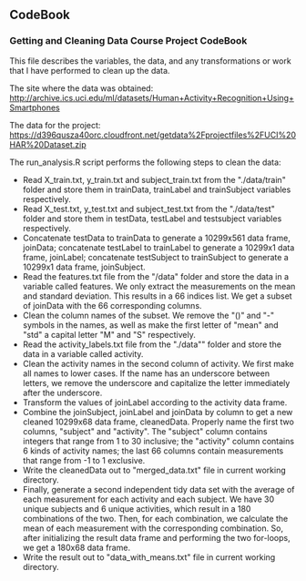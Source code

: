 ## CodeBook
### Getting and Cleaning Data Course Project CodeBook

This file describes the variables, the data, and any transformations or work that I have performed to clean up the data.

The site where the data was obtained: http://archive.ics.uci.edu/ml/datasets/Human+Activity+Recognition+Using+Smartphones

The data for the project: https://d396qusza40orc.cloudfront.net/getdata%2Fprojectfiles%2FUCI%20HAR%20Dataset.zip

The run_analysis.R script performs the following steps to clean the data:
* Read X_train.txt, y_train.txt and subject_train.txt from the "./data/train" folder and store them in trainData, trainLabel and trainSubject variables respectively.
* Read X_test.txt, y_test.txt and subject_test.txt from the "./data/test" folder and store them in testData, testLabel and testsubject variables respectively.
* Concatenate testData to trainData to generate a 10299x561 data frame, joinData; concatenate testLabel to trainLabel to generate a 10299x1 data frame, joinLabel; concatenate testSubject to trainSubject to generate a 10299x1 data frame, joinSubject.
* Read the features.txt file from the "/data" folder and store the data in a variable called features. We only extract the measurements on the mean and standard deviation. This results in a 66 indices list. We get a subset of joinData with the 66 corresponding columns.
* Clean the column names of the subset. We remove the "()" and "-" symbols in the names, as well as make the first letter of "mean" and "std" a capital letter "M" and "S" respectively.
* Read the activity_labels.txt file from the "./data"" folder and store the data in a variable called activity.
* Clean the activity names in the second column of activity. We first make all names to lower cases. If the name has an underscore between letters, we remove the underscore and capitalize the letter immediately after the underscore.
* Transform the values of joinLabel according to the activity data frame.
* Combine the joinSubject, joinLabel and joinData by column to get a new cleaned 10299x68 data frame, cleanedData. Properly name the first two columns, "subject" and "activity". The "subject" column contains integers that range from 1 to 30 inclusive; the "activity" column contains 6 kinds of activity names; the last 66 columns contain measurements that range from -1 to 1 exclusive.
* Write the cleanedData out to "merged_data.txt" file in current working directory.
* Finally, generate a second independent tidy data set with the average of each measurement for each activity and each subject. We have 30 unique subjects and 6 unique activities, which result in a 180 combinations of the two. Then, for each combination, we calculate the mean of each measurement with the corresponding combination. So, after initializing the result data frame and performing the two for-loops, we get a 180x68 data frame.
* Write the result out to "data_with_means.txt" file in current working directory.
